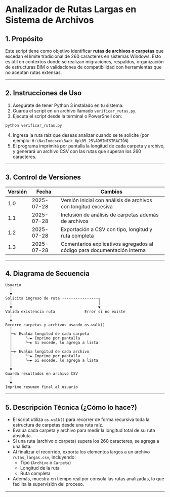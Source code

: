 # Analizador de Rutas Largas en Sistema de Archivos

## 1. Propósito

Este script tiene como objetivo identificar **rutas de archivos o carpetas** que excedan el límite tradicional de 260 caracteres en sistemas Windows. Esto es útil en contextos donde se realizan migraciones, respaldos, organización de estructuras BIM o validaciones de compatibilidad con herramientas que no aceptan rutas extensas.

---

## 2. Instrucciones de Uso

1. Asegúrate de tener Python 3 instalado en tu sistema.
2. Guarda el script en un archivo llamado `verificar_rutas.py`.
3. Ejecuta el script desde la terminal o PowerShell con:

```bash
python verificar_rutas.py
```

4. Ingresa la ruta raíz que deseas analizar cuando se te solicite (por ejemplo: `H:\NasIndesco\Back_Up\05_25\ADMINISTRACIÓN`)
5. El programa imprimirá por pantalla la longitud de cada carpeta y archivo, y generará un archivo CSV con las rutas que superan los 260 caracteres.

---

## 3. Control de Versiones

| Versión | Fecha       | Cambios                                                                 |
|---------|-------------|-------------------------------------------------------------------------|
| 1.0     | 2025-07-28  | Versión inicial con análisis de archivos con longitud excesiva         |
| 1.1     | 2025-07-28  | Inclusión de análisis de carpetas además de archivos                   |
| 1.2     | 2025-07-28  | Exportación a CSV con tipo, longitud y ruta completa                   |
| 1.3     | 2025-07-28  | Comentarios explicativos agregados al código para documentación interna|

---

## 4. Diagrama de Secuencia

```
Usuario
  │
  ▼
Solicita ingreso de ruta ----------------┐
  │                                      │
  ▼                                      ▼
Valida existencia ruta             Error si no existe
  │
  ▼
Recorre carpetas y archivos usando os.walk()
  │
  ├─► Evalúa longitud de cada carpeta
  │      └─► Imprime por pantalla
  │      └─► Si excede, lo agrega a lista
  │
  ├─► Evalúa longitud de cada archivo
  │      └─► Imprime por pantalla
  │      └─► Si excede, lo agrega a lista
  │
  ▼
Guarda resultados en archivo CSV
  │
  ▼
Imprime resumen final al usuario
```

---

## 5. Descripción Técnica (¿Cómo lo hace?)

- El script utiliza `os.walk()` para recorrer de forma recursiva toda la estructura de carpetas desde una ruta raíz.
- Evalúa cada carpeta y archivo para medir la longitud total de su ruta absoluta.
- Si una ruta (archivo o carpeta) supera los 260 caracteres, se agrega a una lista.
- Al finalizar el recorrido, exporta los elementos largos a un archivo `rutas_largas.csv`, incluyendo:
  - Tipo (`Archivo` o `Carpeta`)
  - Longitud de la ruta
  - Ruta completa
- Además, muestra en tiempo real por consola las rutas analizadas, lo que facilita la supervisión del proceso.

---
